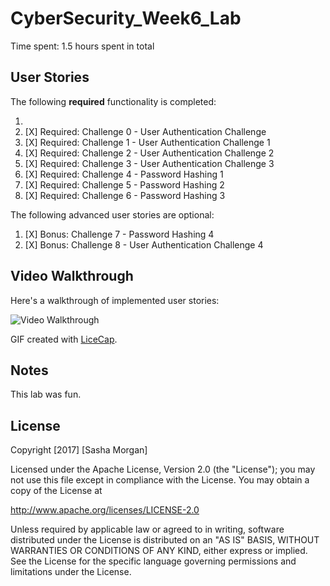 # CyberSecurity_Week6_Lab

Time spent: 1.5 hours spent in total 

## User Stories


The following **required** functionality is completed:

1. 
1. [X]  Required: Challenge 0 - User Authentication Challenge 
1. [X]  Required: Challenge 1 - User Authentication Challenge 1
1. [X]  Required: Challenge 2 - User Authentication Challenge 2
1. [X]  Required: Challenge 3 - User Authentication Challenge 3
1. [X]  Required: Challenge 4 -  Password Hashing 1
1. [X]  Required: Challenge 5 -  Password Hashing 2
1. [X]  Required: Challenge 6 -  Password Hashing 3


The following advanced user stories are optional:

1. [X]  Bonus: Challenge 7 - Password Hashing 4
1. [X]  Bonus: Challenge 8 - User Authentication Challenge 4



## Video Walkthrough


Here's a walkthrough of implemented user stories:

<img src='http://i.imgur.com/7iEh263.gif' title='Video Walkthrough' width='' alt='Video Walkthrough' />

GIF created with [LiceCap](http://www.cockos.com/licecap/).

## Notes
This lab was fun.

## License

Copyright [2017] [Sasha Morgan]

Licensed under the Apache License, Version 2.0 (the "License");
you may not use this file except in compliance with the License.
You may obtain a copy of the License at

http://www.apache.org/licenses/LICENSE-2.0

Unless required by applicable law or agreed to in writing, software
distributed under the License is distributed on an "AS IS" BASIS,
WITHOUT WARRANTIES OR CONDITIONS OF ANY KIND, either express or implied.
See the License for the specific language governing permissions and
limitations under the License.
